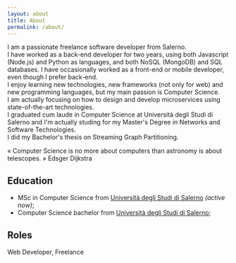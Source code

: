 ```yaml
---
layout: about
title: About
permalink: /about/
---
```


I am a passionate freelance software developer from Salerno. <br/>
I have worked as a back-end developer for two years, using both Javascript (Node.js) and Python as languages, and both NoSQL (MongoDB) and SQL databases. I have occasionally worked as a front-end or mobile developer, even though I prefer back-end. <br/>
I enjoy learning new technologies, new frameworks (not only for web) and new programming languages, but my main passion is Computer Science. <br/>
I am actually focusing on how to design and develop microservices using state-of-the-art technologies. <br/>
I graduated cum laude in Computer Science at Università degli Studi di Salerno and I'm actually studing for my Master's Degree in Networks and Software Technologies. <br/>
I did my Bachelor's thesis on Streaming Graph Partitioning.

« Computer Science is no more about computers than astronomy is about telescopes. »
Edsger Dijkstra

## Education

* MSc in Computer Science from [Università degli Studi di Salerno](http://www.unisa.it) *(active now)*;
* Computer Science bachelor from [Università degli Studi di Salerno](http://www.unisa.it);


<!--  
    TODO check absolute link
-->
## Roles

Web Developer, Freelance

